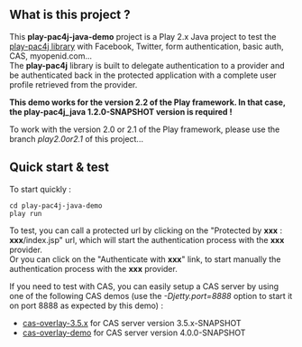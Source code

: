 ## What is this project ?

This **play-pac4j-java-demo** project is a Play 2.x Java project to test the [play-pac4j library](https://github.com/leleuj/play-pac4j) with Facebook, Twitter, form authentication, basic auth, CAS, myopenid.com...  
The **play-pac4j** library is built to delegate authentication to a provider and be authenticated back in the protected application with a complete user profile retrieved from the provider.

**This demo works for the version 2.2 of the Play framework. In that case, the play-pac4j_java 1.2.0-SNAPSHOT version is required !**

To work with the version 2.0 or 2.1 of the Play framework, please use the branch *play2.0or2.1* of this project...

## Quick start & test

To start quickly :

    cd play-pac4j-java-demo
    play run

To test, you can call a protected url by clicking on the "Protected by **xxx** : **xxx**/index.jsp" url, which will start the authentication process with the **xxx** provider.  
Or you can click on the "Authenticate with **xxx**" link, to start manually the authentication process with the **xxx** provider.

If you need to test with CAS, you can easily setup a CAS server by using one of the following CAS demos (use the *-Djetty.port=8888* option to start it on port 8888 as expected by this demo) :
- [cas-overlay-3.5.x](https://github.com/leleuj/cas-overlay-3.5.x) for CAS server version 3.5.x-SNAPSHOT
- [cas-overlay-demo](https://github.com/leleuj/cas-overlay-demo) for CAS server version 4.0.0-SNAPSHOT

